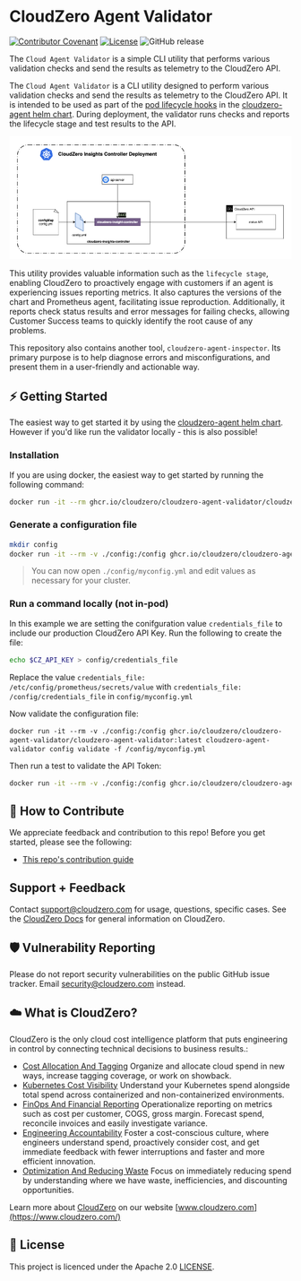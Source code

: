 # CloudZero Agent Validator

[![Contributor Covenant](https://img.shields.io/badge/Contributor%20Covenant-2.1-4baaaa.svg)](CODE-OF-CONDUCT.md)
[![License](https://img.shields.io/badge/License-Apache%202.0-blue.svg)](LICENSE)
![GitHub release](https://img.shields.io/github/release/Cloudzero/cloudzero-agent-validator.svg)

The `Cloud Agent Validator` is a simple CLI utility that performs various validation checks and send the results as telemetry to the CloudZero API.

The `Cloud Agent Validator` is a CLI utility designed to perform various validation checks and send the results as telemetry to the CloudZero API. It is intended to be used as part of the [pod lifecycle hooks](https://kubernetes.io/docs/concepts/containers/container-lifecycle-hooks/) in the [cloudzero-agent helm chart](https://github.com/Cloudzero/cloudzero-charts). During deployment, the validator runs checks and reports the lifecycle stage and test results to the API.

<img src="./docs/assets/deployment.png" alt="deployment" width="700">

This utility provides valuable information such as the `lifecycle stage`, enabling CloudZero to proactively engage with customers if an agent is experiencing issues reporting metrics. It also captures the versions of the chart and Prometheus agent, facilitating issue reproduction. Additionally, it reports check status results and error messages for failing checks, allowing Customer Success teams to quickly identify the root cause of any problems.

This repository also contains another tool, `cloudzero-agent-inspector`. Its primary purpose is to help diagnose errors and misconfigurations, and present them in a user-friendly and actionable way.

## ⚡ Getting Started

The easiest way to get started it by using the [cloudzero-agent helm chart](https://github.com/Cloudzero/cloudzero-charts). However if you'd like run the validator locally - this is also possible!

### Installation

If you are using docker, the easiest way to get started by running the following command:

```sh
docker run -it --rm ghcr.io/cloudzero/cloudzero-agent-validator/cloudzero-agent-validator:latest cloudzero-agent-validator config generate
```

### Generate a configuration file

```sh
mkdir config
docker run -it --rm -v ./config:/config ghcr.io/cloudzero/cloudzero-agent-validator/cloudzero-agent-validator:latest cloudzero-agent-validator config generate -f /config/myconfig.yml --account 123456789 --cluster my-cluster-name --region us-east-1
```

> You can now open `./config/myconfig.yml` and edit values as necessary for your cluster.

### Run a command locally (not in-pod)

In this example we are setting the conifguration value `credentials_file` to include our production CloudZero API Key. Run the following to create the file:

```sh
echo $CZ_API_KEY > config/credentials_file
```

Replace the value `credentials_file: /etc/config/prometheus/secrets/value` with `credentials_file: /config/credentials_file` in `config/myconfig.yml`

Now validate the configuration file:

```
docker run -it --rm -v ./config:/config ghcr.io/cloudzero/cloudzero-agent-validator/cloudzero-agent-validator:latest cloudzero-agent-validator config validate -f /config/myconfig.yml
```

Then run a test to validate the API Token:

```sh
docker run -it --rm -v ./config:/config ghcr.io/cloudzero/cloudzero-agent-validator/cloudzero-agent-validator:latest cloudzero-agent-validator diagnose run -f /config/myconfig.yml -check api_key_valid
```

## 🤝 How to Contribute

We appreciate feedback and contribution to this repo! Before you get started, please see the following:

- [This repo's contribution guide](CONTRIBUTING.md)

## Support + Feedback

Contact support@cloudzero.com for usage, questions, specific cases. See the [CloudZero Docs](https://docs.cloudzero.com/) for general information on CloudZero.

## 🛡️ Vulnerability Reporting

Please do not report security vulnerabilities on the public GitHub issue tracker. Email [security@cloudzero.com](mailto:security@cloudzero.com) instead.

## ☁️ What is CloudZero?

CloudZero is the only cloud cost intelligence platform that puts engineering in control by connecting technical decisions to business results.:

- [Cost Allocation And Tagging](https://www.cloudzero.com/tour/allocation) Organize and allocate cloud spend in new ways, increase tagging coverage, or work on showback.
- [Kubernetes Cost Visibility](https://www.cloudzero.com/tour/kubernetes) Understand your Kubernetes spend alongside total spend across containerized and non-containerized environments.
- [FinOps And Financial Reporting](https://www.cloudzero.com/tour/finops) Operationalize reporting on metrics such as cost per customer, COGS, gross margin. Forecast spend, reconcile invoices and easily investigate variance.
- [Engineering Accountability](https://www.cloudzero.com/tour/engineering) Foster a cost-conscious culture, where engineers understand spend, proactively consider cost, and get immediate feedback with fewer interruptions and faster and more efficient innovation.
- [Optimization And Reducing Waste](https://www.cloudzero.com/tour/optimization) Focus on immediately reducing spend by understanding where we have waste, inefficiencies, and discounting opportunities.

Learn more about [CloudZero](https://www.cloudzero.com/) on our website [www.cloudzero.com](https://www.cloudzero.com/)

## 📜 License

This project is licenced under the Apache 2.0 [LICENSE](LICENSE).
